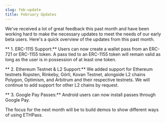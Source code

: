 ```yaml
---
slug: feb-update
title: February Updates
---
```


We've received a lot of great feedback this past month and have been working hard to make the necessary updates to meet the needs of our early beta users. Here's a quick overview of the updates from this past month.

** 1. ERC-1115 Support:**  Users can now create a wallet pass from an ERC-721 or ERC-1155 token. A pass tied to an ERC-1155 token will remain valid as long as the user is in possession of at least one token. 

** 2. Ethereum Testnet & L2 Support:** We added support for Ethereum testnets Ropsten, Rinkeby, Görli, Kovan Testnet, alongside L2 chains Polygon, Optimism, and Arbitrum and their respective testnets. We will continue to add support for other L2 chains by request.

** 3. Google Pay Passes:** Android users can now install passes through Google Pay.

The focus for the next month will be to build demos to show different ways of using ETHPass.
